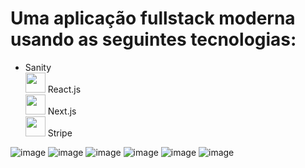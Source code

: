 # Uma aplicação fullstack moderna usando as seguintes tecnologias:

- Sanity <br>
<img height="32" width="32" src="https://cdn.simpleicons.org/React/61DAFB" /> React.js <br>
<img height="32" width="32" src="https://cdn.simpleicons.org/Next.js/5C1F87" /> Next.js <br>
<img height="32" width="32" src="https://cdn.simpleicons.org/Stripe/008CDD" /> Stripe <br>


![image](https://user-images.githubusercontent.com/39654508/201481580-2b131333-9613-452e-9d2d-52220f887eb0.png)
![image](https://user-images.githubusercontent.com/39654508/201481585-c96388d4-261a-480d-bb0d-146483b3a352.png)
![image](https://user-images.githubusercontent.com/39654508/201481584-4fc6a367-628d-4eb1-8e0c-59eb2eeac528.png)
![image](https://user-images.githubusercontent.com/39654508/201481581-c42fcc89-4604-465f-a056-7d5fc473b993.png)
![image](https://user-images.githubusercontent.com/39654508/201481586-ac9950b7-b605-4b33-834b-db8bd6e04cf7.png)
![image](https://user-images.githubusercontent.com/39654508/201481588-ea3946c9-f72c-4e06-aeec-f6e4df19f9ab.png)
